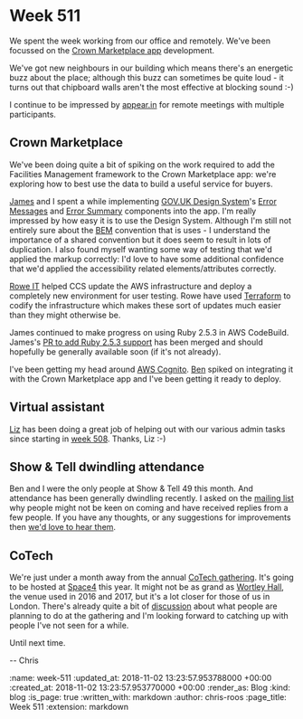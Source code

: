 Week 511
========

We spent the week working from our office and remotely. We've been focussed on the [Crown Marketplace app][crown-marketplace] development.

We've got new neighbours in our building which means there's an energetic buzz about the place; although this buzz can sometimes be quite loud - it turns out that chipboard walls aren't the most effective at blocking sound :-)

I continue to be impressed by [appear.in][appear-in] for remote meetings with multiple participants.

## Crown Marketplace

We've been doing quite a bit of spiking on the work required to add the Facilities Management framework to the Crown Marketplace app: we're exploring how to best use the data to build a useful service for buyers.

[James][james-mead] and I spent a while implementing [GOV.UK Design System][govuk-design-system]'s [Error Messages][govuk-error-messages] and [Error Summary][govuk-error-summary] components into the app. I'm really impressed by how easy it is to use the Design System. Although I'm still not entirely sure about the [BEM][bem] convention that is uses - I understand the importance of a shared convention but it does seem to result in lots of duplication. I also found myself wanting some way of testing that we'd applied the markup correctly: I'd love to have some additional confidence that we'd applied the accessibility related elements/attributes correctly.

[Rowe IT][rowe-it] helped CCS update the AWS infrastructure and deploy a completely new environment for user testing. Rowe have used [Terraform][terraform] to codify the infrastructure which makes these sort of updates much easier than they might otherwise be.

James continued to make progress on using Ruby 2.5.3 in AWS CodeBuild. James's [PR to add Ruby 2.5.3 support][aws-pr-143] has been merged and should hopefully be generally available soon (if it's not already).

I've been getting my head around [AWS Cognito][aws-cognito]. [Ben][ben-griffiths] spiked on integrating it with the Crown Marketplace app and I've been getting it ready to deploy.

## Virtual assistant

[Liz][liz-griffiths] has been doing a great job of helping out with our various admin tasks since starting in [week 508][week-508]. Thanks, Liz :-)

## Show & Tell dwindling attendance

Ben and I were the only people at Show & Tell 49 this month. And attendance has been generally dwindling recently. I asked on the [mailing list][show-and-tell-mailing-list] why people might not be keen on coming and have received replies from a few people. If you have any thoughts, or any suggestions for improvements then [we'd love to hear them][contact-us].

## CoTech

We're just under a month away from the annual [CoTech gathering][cotech-2018]. It's going to be hosted at [Space4][space4] this year. It might not be as grand as [Wortley Hall][wortley-hall], the venue used in 2016 and 2017, but it's a lot closer for those of us in London. There's already quite a bit of [discussion][cotech-community] about what people are planning to do at the gathering and I'm looking forward to catching up with people I've not seen for a while.

Until next time.

-- Chris

[appear-in]: https://appear.in/
[aws-cognito]: https://aws.amazon.com/cognito/
[aws-pr-143]: https://github.com/aws/aws-codebuild-docker-images/pull/134
[bem]: http://getbem.com/
[ben-griffiths]: /ben-griffiths
[contact-us]: /contact
[cotech-2018]: https://community.coops.tech/t/cotech-space4-gathering-29-30th-november-2018/1033
[cotech-community]: https://community.coops.tech/
[crown-marketplace]: https://github.com/Crown-Commercial-Service/crown-marketplace
[govuk-design-system]: https://design-system.service.gov.uk/
[govuk-error-messages]: https://design-system.service.gov.uk/components/error-message/
[govuk-error-summary]: https://design-system.service.gov.uk/components/error-summary/
[james-mead]: /james-mead
[liz-griffiths]: https://twitter.com/elderberry
[rowe-it]: http://www.roweit.co.uk/
[show-and-tell-mailing-list]: https://groups.google.com/a/gofreerange.com/forum/#!forum/show-and-tell
[space4]: http://space4.tech/
[terraform]: https://www.terraform.io/
[week-508]: /week-508
[wortley-hall]: https://www.wortleyhall.org.uk/

:name: week-511
:updated_at: 2018-11-02 13:23:57.953788000 +00:00
:created_at: 2018-11-02 13:23:57.953770000 +00:00
:render_as: Blog
:kind: blog
:is_page: true
:written_with: markdown
:author: chris-roos
:page_title: Week 511
:extension: markdown
